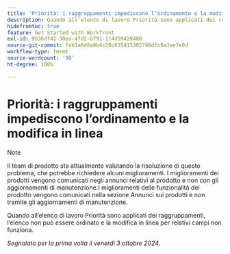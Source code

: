 ```yaml
---
title: 'Priorità: i raggruppamenti impediscono l’ordinamento e la modifica in linea'
description: Quando all’elenco di lavoro Priorità sono applicati dei raggruppamenti, l’elenco non può essere ordinato e la modifica in linea per relativi campi non funziona.
hidefromtoc: true
feature: Get Started with Workfront
exl-id: 9b36df42-30ea-47d2-b791-114d59429480
source-git-commit: feb1a6d8a0b4c28c035415302746dfc8a3ee7e0d
workflow-type: tm+mt
source-wordcount: '90'
ht-degree: 100%

---
```


# Priorità: i raggruppamenti impediscono l’ordinamento e la modifica in linea

>[!NOTE]
>
>Il team di prodotto sta attualmente valutando la risoluzione di questo problema, che potrebbe richiedere alcuni miglioramenti. I miglioramenti dei prodotti vengono comunicati negli annunci relativi al prodotto e non con gli aggiornamenti di manutenzione.I miglioramenti delle funzionalità del prodotto vengono comunicati nella sezione Annunci sui prodotti e non tramite gli aggiornamenti di manutenzione.

Quando all’elenco di lavoro Priorità sono applicati dei raggruppamenti, l’elenco non può essere ordinato e la modifica in linea per relativi campi non funziona.

_Segnalato per la prima volta il venerdì 3 ottobre 2024._
